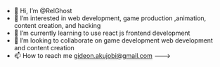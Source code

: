- 👋 Hi, I’m @RelGhost
- 👀 I’m interested in web development, game production ,animation, content creation, and hacking 
- 🌱 I’m currently learning to use react js frontend development
- 💞️ I’m looking to collaborate on game development web development and content creation
- 📫 How to reach me gideon.akujobi@gmail.com
--->
